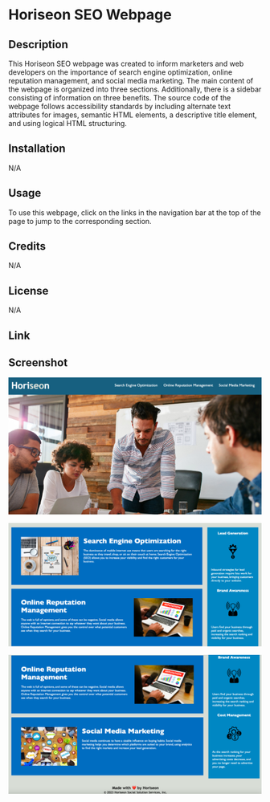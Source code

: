 # Horiseon SEO Webpage

## Description

This Horiseon SEO webpage was created to inform marketers and web developers on the importance of search engine optimization, online reputation management, and social media marketing. The main content of the webpage is organized into three sections. Additionally, there is a sidebar consisting of information on three benefits. The source code of the webpage follows accessibility standards by including alternate text attributes for images, semantic HTML elements, a descriptive title element, and using logical HTML structuring.

## Installation

N/A

## Usage
To use this webpage, click on the links in the navigation bar at the top of the page to jump to the corresponding section.

## Credits

N/A

## License

N/A

## Link


## Screenshot
![image 1 of the Horiseon SEO webpage](Horiseon-SEO1.png)

![image 2 of the Horiseon SEO webpage](Horiseon-SEO2.png)

![image 3 of the Horiseon SEO webpage](Horiseon-SEO3.png)
